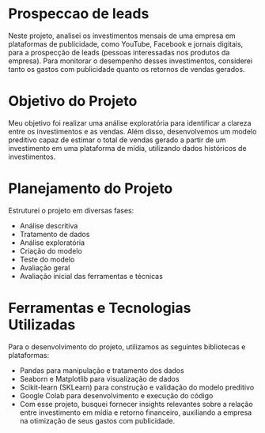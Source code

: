 # Prospeccao de leads

Neste projeto, analisei os investimentos mensais de uma empresa em plataformas de publicidade, como YouTube, Facebook e jornais digitais, para a prospecção de leads (pessoas interessadas nos produtos da empresa). Para monitorar o desempenho desses investimentos, considerei tanto os gastos com publicidade quanto os retornos de vendas gerados.

# Objetivo do Projeto
Meu objetivo foi realizar uma análise exploratória para identificar a clareza entre os investimentos e as vendas. Além disso, desenvolvemos um modelo preditivo capaz de estimar o total de vendas gerado a partir de um investimento em uma plataforma de mídia, utilizando dados históricos de investimentos.

# Planejamento do Projeto
Estruturei o projeto em diversas fases:

- Análise descritiva
- Tratamento de dados
- Análise exploratória
- Criação do modelo
- Teste do modelo
- Avaliação geral
- Avaliação inicial das ferramentas e técnicas
  
# Ferramentas e Tecnologias Utilizadas
Para o desenvolvimento do projeto, utilizamos as seguintes bibliotecas e plataformas:

- Pandas para manipulação e tratamento dos dados
- Seaborn e Matplotlib para visualização de dados
- Scikit-learn (SKLearn) para construção e validação do modelo preditivo
- Google Colab para desenvolvimento e execução do código
- 
  Com esse projeto, busquei fornecer insights relevantes sobre a relação entre investimento em mídia e retorno financeiro, auxiliando a empresa na otimização de seus gastos com publicidade.
